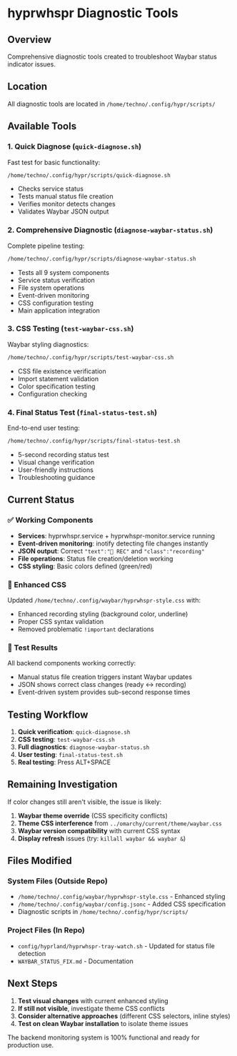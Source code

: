# hyprwhspr Diagnostic Tools

## Overview
Comprehensive diagnostic tools created to troubleshoot Waybar status indicator issues.

## Location
All diagnostic tools are located in `/home/techno/.config/hypr/scripts/`

## Available Tools

### 1. Quick Diagnose (`quick-diagnose.sh`)
Fast test for basic functionality:
```bash
/home/techno/.config/hypr/scripts/quick-diagnose.sh
```
- Checks service status
- Tests manual status file creation
- Verifies monitor detects changes
- Validates Waybar JSON output

### 2. Comprehensive Diagnostic (`diagnose-waybar-status.sh`)
Complete pipeline testing:
```bash
/home/techno/.config/hypr/scripts/diagnose-waybar-status.sh
```
- Tests all 9 system components
- Service status verification
- File system operations
- Event-driven monitoring
- CSS configuration testing
- Main application integration

### 3. CSS Testing (`test-waybar-css.sh`)
Waybar styling diagnostics:
```bash
/home/techno/.config/hypr/scripts/test-waybar-css.sh
```
- CSS file existence verification
- Import statement validation
- Color specification testing
- Configuration checking

### 4. Final Status Test (`final-status-test.sh`)
End-to-end user testing:
```bash
/home/techno/.config/hypr/scripts/final-status-test.sh
```
- 5-second recording status test
- Visual change verification
- User-friendly instructions
- Troubleshooting guidance

## Current Status

### ✅ Working Components
- **Services**: hyprwhspr.service + hyprwhspr-monitor.service running
- **Event-driven monitoring**: inotify detecting file changes instantly
- **JSON output**: Correct `"text":"󰍬 REC"` and `"class":"recording"`
- **File operations**: Status file creation/deletion working
- **CSS styling**: Basic colors defined (green/red)

### 🔧 Enhanced CSS
Updated `/home/techno/.config/waybar/hyprwhspr-style.css` with:
- Enhanced recording styling (background color, underline)
- Proper CSS syntax validation
- Removed problematic `!important` declarations

### 🎯 Test Results
All backend components working correctly:
- Manual status file creation triggers instant Waybar updates
- JSON shows correct class changes (ready ↔ recording)
- Event-driven system provides sub-second response times

## Testing Workflow

1. **Quick verification**: `quick-diagnose.sh`
2. **CSS testing**: `test-waybar-css.sh`
3. **Full diagnostics**: `diagnose-waybar-status.sh`
4. **User testing**: `final-status-test.sh`
5. **Real testing**: Press ALT+SPACE

## Remaining Investigation

If color changes still aren't visible, the issue is likely:
1. **Waybar theme override** (CSS specificity conflicts)
2. **Theme CSS interference** from `../omarchy/current/theme/waybar.css`
3. **Waybar version compatibility** with current CSS syntax
4. **Display refresh** issues (try: `killall waybar && waybar &`)

## Files Modified

### System Files (Outside Repo)
- `/home/techno/.config/waybar/hyprwhspr-style.css` - Enhanced styling
- `/home/techno/.config/waybar/config.jsonc` - Added CSS specification
- Diagnostic scripts in `/home/techno/.config/hypr/scripts/`

### Project Files (In Repo)
- `config/hyprland/hyprwhspr-tray-watch.sh` - Updated for status file detection
- `WAYBAR_STATUS_FIX.md` - Documentation

## Next Steps

1. **Test visual changes** with current enhanced styling
2. **If still not visible**, investigate theme CSS conflicts
3. **Consider alternative approaches** (different CSS selectors, inline styles)
4. **Test on clean Waybar installation** to isolate theme issues

The backend monitoring system is 100% functional and ready for production use.